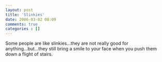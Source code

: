```yaml
---
layout: post
title: 'Slinkies'
date: 2006-03-02 08:09
comments: true
categories : []
---  
```


Some people are like slinkies...they are not really good for anything...but...they still bring a smile to your face when you push them down a flight of stairs.

